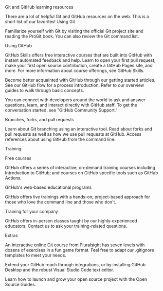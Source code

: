 Git and GitHub learning resources

There are a lot of helpful Git and GitHub resources on the web. 
This is a short list of our favorites!
Using Git

Familiarize yourself with Git by visiting the official Git project site and 
reading the ProGit book. You can also review the Git command list.

Using GitHub

GitHub Skills offers free interactive courses that are built into GitHub with 
instant automated feedback and help. Learn to open your first pull request, make 
your first open source contribution, create a GitHub Pages site, and more. For 
more information about course offerings, see GitHub Skills.

Become better acquainted with GitHub through our getting started articles. See 
our GitHub flow for a process introduction. Refer to our overview guides to walk 
through basic concepts.

You can connect with developers around the world to ask and answer questions, 
learn, and interact directly with GitHub staff. To get the conversation started, 
see "GitHub Community Support."

Branches, forks, and pull requests

Learn about Git branching using an interactive tool. Read about forks and pull 
requests as well as how we use pull requests at GitHub. Access references about 
using GitHub from the command line.

Training

Free courses

GitHub offers a series of interactive, on-demand training courses including 
Introduction to GitHub; and courses on GitHub specific tools such as GitHub 
Actions.

GitHub's web-based educational programs

GitHub offers live trainings with a hands-on, project-based approach for those 
who love the command line and those who don't.

Training for your company

GitHub offers in-person classes taught by our highly-experienced educators. 
Contact us to ask your training-related questions.

Extras

An interactive online Git course from Pluralsight has seven levels with dozens 
of exercises in a fun game format. Feel free to adapt our .gitignore templates 
to meet your needs.

Extend your GitHub reach through integrations, or by installing GitHub Desktop 
and the robust Visual Studio Code text editor.

Learn how to launch and grow your open source project with the Open Source 
Guides.